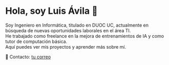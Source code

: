 # Hola, soy Luis Ávila 👋

Soy Ingeniero en Informática, titulado en DUOC UC, actualmente en búsqueda de nuevas oportunidades laborales en el área TI.  
He trabajado como freelance en la mejora de entrenamientos de IA y como tutor de computación básica.  
Aquí puedes ver mis proyectos y aprender más sobre mí.

📧 Contacto: [tu correo](ejemplodesafio@gmail.com)
